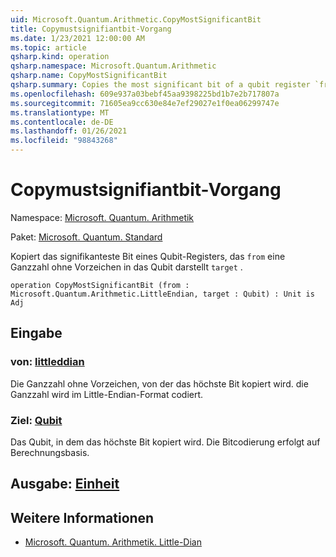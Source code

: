```yaml
---
uid: Microsoft.Quantum.Arithmetic.CopyMostSignificantBit
title: Copymustsignifiantbit-Vorgang
ms.date: 1/23/2021 12:00:00 AM
ms.topic: article
qsharp.kind: operation
qsharp.namespace: Microsoft.Quantum.Arithmetic
qsharp.name: CopyMostSignificantBit
qsharp.summary: Copies the most significant bit of a qubit register `from` representing an unsigned integer into the qubit `target`.
ms.openlocfilehash: 609e937a03bebf45aa9398225bd1b7e2b717807a
ms.sourcegitcommit: 71605ea9cc630e84e7ef29027e1f0ea06299747e
ms.translationtype: MT
ms.contentlocale: de-DE
ms.lasthandoff: 01/26/2021
ms.locfileid: "98843268"
---
```

# <a name="copymostsignificantbit-operation"></a>Copymustsignifiantbit-Vorgang

Namespace: [Microsoft. Quantum. Arithmetik](xref:Microsoft.Quantum.Arithmetic)

Paket: [Microsoft. Quantum. Standard](https://nuget.org/packages/Microsoft.Quantum.Standard)


Kopiert das signifikanteste Bit eines Qubit-Registers, das `from` eine Ganzzahl ohne Vorzeichen in das Qubit darstellt `target` .

```qsharp
operation CopyMostSignificantBit (from : Microsoft.Quantum.Arithmetic.LittleEndian, target : Qubit) : Unit is Adj
```


## <a name="input"></a>Eingabe

### <a name="from--littleendian"></a>von: [littleddian](xref:Microsoft.Quantum.Arithmetic.LittleEndian)

Die Ganzzahl ohne Vorzeichen, von der das höchste Bit kopiert wird.
die Ganzzahl wird im Little-Endian-Format codiert.


### <a name="target--qubit"></a>Ziel: [Qubit](xref:microsoft.quantum.lang-ref.qubit)

Das Qubit, in dem das höchste Bit kopiert wird. Die Bitcodierung erfolgt auf Berechnungsbasis.



## <a name="output--unit"></a>Ausgabe: [Einheit](xref:microsoft.quantum.lang-ref.unit)



## <a name="see-also"></a>Weitere Informationen

- [Microsoft. Quantum. Arithmetik. Little-Dian](xref:Microsoft.Quantum.Arithmetic.LittleEndian)